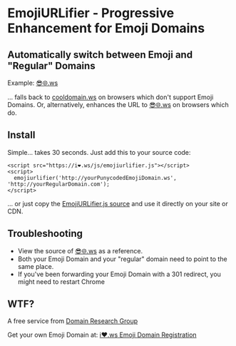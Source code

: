 # EmojiURLifier - Progressive Enhancement for Emoji Domains
## Automatically switch between Emoji and "Regular" Domains

Example: <a href="http://😎🌐.ws">😎🌐.ws<a/>

... falls back to <a href="http://cooldomain.ws/">cooldomain.ws</a> on browsers which don't support Emoji Domains. Or, alternatively, enhances the URL to <a href="http://😎🌐.ws">😎🌐.ws</a> on browsers which do.

## Install
Simple... takes 30 seconds. Just add this to your source code:
```
<script src="https://i❤️.ws/js/emojiurlifier.js"></script>
<script>
  emojiurlifier('http://yourPunycodedEmojiDomain.ws', 'http://yourRegularDomain.com');
</script>
```

... or just copy the <a href="https://github.com/jonroig/emojiurlifier/blob/master/emojiurlifier.js">EmojiURLifier.js source</a> and use it directly on your site or CDN.

## Troubleshooting
* View the source of <a href="http://😎🌐.ws">😎🌐.ws</a> as a reference.
* Both your Emoji Domain and your "regular" domain need to point to the same place. 
* If you've been forwarding your Emoji Domain with a 301 redirect, you might need to restart Chrome


## WTF?
A free service from <a href="http://domainresearchgroup.net">Domain Research Group</a>

Get your own Emoji Domain at: <a href="https://i❤️.ws">i❤️.ws Emoji Domain Registration</a>
